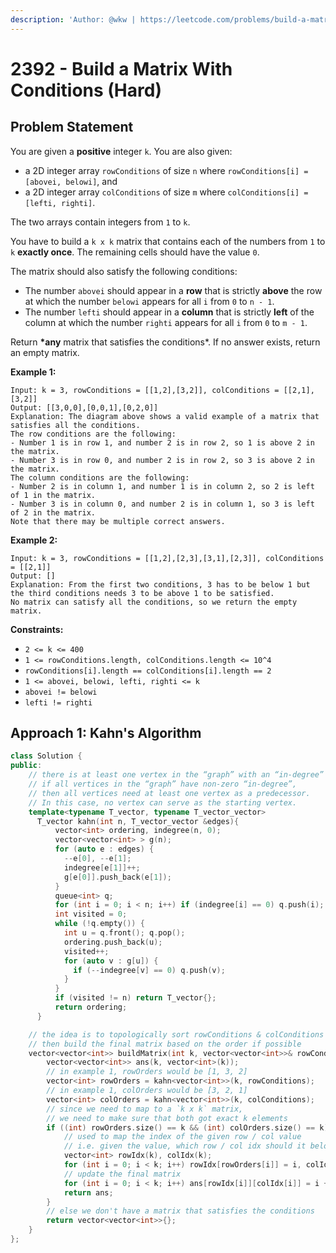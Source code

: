 ```yaml
---
description: 'Author: @wkw | https://leetcode.com/problems/build-a-matrix-with-conditions/'
---
```


# 2392 - Build a Matrix With Conditions (Hard)

## Problem Statement

You are given a **positive** integer `k`. You are also given:

- a 2D integer array `rowConditions` of size `n` where `rowConditions[i] = [abovei, belowi]`, and
- a 2D integer array `colConditions` of size `m` where `colConditions[i] = [lefti, righti]`.

The two arrays contain integers from `1` to `k`.

You have to build a `k x k` matrix that contains each of the numbers from `1` to `k` **exactly once**. The remaining cells should have the value `0`.

The matrix should also satisfy the following conditions:

- The number `abovei` should appear in a **row** that is strictly **above** the row at which the number `belowi` appears for all `i` from `0` to `n - 1`.
- The number `lefti` should appear in a **column** that is strictly **left** of the column at which the number `righti` appears for all `i` from `0` to `m - 1`.

Return **\*any** matrix that satisfies the conditions\*. If no answer exists, return an empty matrix.

**Example 1:**

```
Input: k = 3, rowConditions = [[1,2],[3,2]], colConditions = [[2,1],[3,2]]
Output: [[3,0,0],[0,0,1],[0,2,0]]
Explanation: The diagram above shows a valid example of a matrix that satisfies all the conditions.
The row conditions are the following:
- Number 1 is in row 1, and number 2 is in row 2, so 1 is above 2 in the matrix.
- Number 3 is in row 0, and number 2 is in row 2, so 3 is above 2 in the matrix.
The column conditions are the following:
- Number 2 is in column 1, and number 1 is in column 2, so 2 is left of 1 in the matrix.
- Number 3 is in column 0, and number 2 is in column 1, so 3 is left of 2 in the matrix.
Note that there may be multiple correct answers.
```

**Example 2:**

```
Input: k = 3, rowConditions = [[1,2],[2,3],[3,1],[2,3]], colConditions = [[2,1]]
Output: []
Explanation: From the first two conditions, 3 has to be below 1 but the third conditions needs 3 to be above 1 to be satisfied.
No matrix can satisfy all the conditions, so we return the empty matrix.
```

**Constraints:**

- `2 <= k <= 400`
- `1 <= rowConditions.length, colConditions.length <= 10^4`
- `rowConditions[i].length == colConditions[i].length == 2`
- `1 <= abovei, belowi, lefti, righti <= k`
- `abovei != belowi`
- `lefti != righti`

## Approach 1: Kahn's Algorithm

<SolutionAuthor name="@wkw"/>

```cpp
class Solution {
public:
    // there is at least one vertex in the “graph” with an “in-degree” of 0.
    // if all vertices in the “graph” have non-zero “in-degree”,
    // then all vertices need at least one vertex as a predecessor.
    // In this case, no vertex can serve as the starting vertex.
    template<typename T_vector, typename T_vector_vector>
      T_vector kahn(int n, T_vector_vector &edges){
          vector<int> ordering, indegree(n, 0);
          vector<vector<int> > g(n);
          for (auto e : edges) {
            --e[0], --e[1];
            indegree[e[1]]++;
            g[e[0]].push_back(e[1]);
          }
          queue<int> q;
          for (int i = 0; i < n; i++) if (indegree[i] == 0) q.push(i);
          int visited = 0;
          while (!q.empty()) {
            int u = q.front(); q.pop();
            ordering.push_back(u);
            visited++;
            for (auto v : g[u]) {
              if (--indegree[v] == 0) q.push(v);
            }
          }
          if (visited != n) return T_vector{};
          return ordering;
      }

    // the idea is to topologically sort rowConditions & colConditions
    // then build the final matrix based on the order if possible
    vector<vector<int>> buildMatrix(int k, vector<vector<int>>& rowConditions, vector<vector<int>>& colConditions) {
        vector<vector<int>> ans(k, vector<int>(k));
        // in example 1, rowOrders would be [1, 3, 2]
        vector<int> rowOrders = kahn<vector<int>>(k, rowConditions);
        // in example 1, colOrders would be [3, 2, 1]
        vector<int> colOrders = kahn<vector<int>>(k, colConditions);
        // since we need to map to a `k x k` matrix,
        // we need to make sure that both got exact k elements
        if ((int) rowOrders.size() == k && (int) colOrders.size() == k) {
            // used to map the index of the given row / col value
            // i.e. given the value, which row / col idx should it belong to
            vector<int> rowIdx(k), colIdx(k);
            for (int i = 0; i < k; i++) rowIdx[rowOrders[i]] = i, colIdx[colOrders[i]] = i;
            // update the final matrix
            for (int i = 0; i < k; i++) ans[rowIdx[i]][colIdx[i]] = i + 1;
            return ans;
        }
        // else we don't have a matrix that satisfies the conditions
        return vector<vector<int>>{};
    }
};
```
